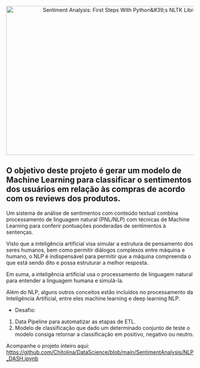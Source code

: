 <p align="center">
  <img src="https://files.realpython.com/media/How-to-use-NLTK-for-Sentiment-Analysis-in-Python_Watermarked.8dd30ecc0bda.jpg" alt="Sentiment Analysis: First Steps With Python&amp;#39;s NLTK Library – Real Python" jsaction="load:XAeZkd;" jsname="HiaYvf" class="n3VNCb" data-noaft="1" style="width: 700px; height: 400px; margin: 0px;">
</p>


## **O objetivo deste projeto é gerar um modelo de Machine Learning para classificar o sentimentos dos usuários em relação às compras de acordo com os reviews dos produtos.**  

Um sistema de análise de sentimentos com conteúdo textual combina processamento de linguagem natural (PNL/NLP) com técnicas de Machine Learning
para conferir pontuações ponderadas de sentimentos à sentenças.

Visto que a inteligência artificial visa simular a estrutura de pensamento dos seres humanos, bem como permitir diálogos complexos entre máquina e humano, 
o NLP é indispensável para permitir que a máquina compreenda o que está sendo dito e possa estruturar a melhor resposta.

Em suma, a inteligência artificial usa o processamento de linguagem natural para entender a linguagem humana e simulá-la.

Além do NLP, alguns outros conceitos estão incluídos no processamento da Inteligência Artificial, entre eles machine learning e deep learning NLP.

* Desafio:  
1. Data Pipeline para automatizar as etapas de ETL.  
2. Modelo de classificação que dado um determinado conjunto de teste o modelo consiga retornar a classificação em positivo, negativo ou neutro.

Acompanhe o projeto inteiro aqui: https://github.com/Chitolina/DataScience/blob/main/SentimentAnalysis/NLP_DASH.ipynb
